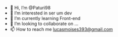 - 👋 Hi, I’m @Paturi98
- 👀 I’m interested in  ser um dev
- 🌱 I’m currently learning  Front-end
- 💞️ I’m looking to collaborate on ...
- 📫 How to reach me  lucasmoises393@gmail.com

<!---
Paturi98/Paturi98 is a ✨ special ✨ repository because its `README.md` (this file) appears on your GitHub profile.
You can click the Preview link to take a look at your changes.
--->
